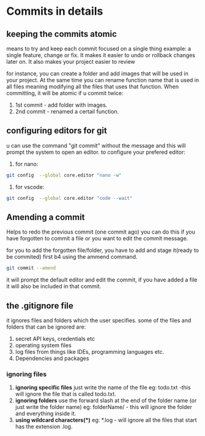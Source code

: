 # Commits in details

## keeping the commits atomic
means to try and keep each commit focused on a single thing example: a single feature, change or fix.
It makes it easier to undo or rollback changes later on. It also makes your project easier to review

for instance, you can create a folder and add images that will be used in your project. At the same time you can rename function name that is used in all files meaning modifying all the files that uses that function. When committing, it will be atomic if u commit twice:
1. 1st commit - add folder with images.
1. 2nd commit - renamed a certail function.

## configuring editors for git
u can use the command "git commit" without the message and this will prompt the system to open an editor. to configure your prefered editor:
1. for nano:
```bash
git config  --global core.editor "nano -w"
```
1. for vscode:
```bash
git config  --global core.editor "code --wait"
```

## Amending a commit
Helps to redo the previous commit (one commit ago)
you can do this if you have forgotten to commit a file or you want to edit the commit message.

for you to add the forgotten file/folder, you have to  add and stage it(ready to be commited) first b4 using the ammend command.
```bash
git commit --amend
```
it will prompt the default editor and edit the commit, if you have added a file it will also be included in that commit.

## the .gitignore file
it ignores files and folders which the user specifies. some of the files and folders that can be ignored are:
1. secret API keys, credentials etc
1. operating system files
1. log files from things like IDEs, programming languages etc.
1. Dependencies and packages

### ignoring files
1. __ignoring specific files__ 
just write the name of the file eg: todo.txt -this will ignore the file that is called todo.txt.
1. __ignoring folders__
use the forward slash at the end of the folder name (or just write the folder name) eg: folderName/ - this will ignore the folder and everything inside it.
1. __using wildcard characters(*)__  eg: *.log - will ignore all the files that start has the extension .log.
